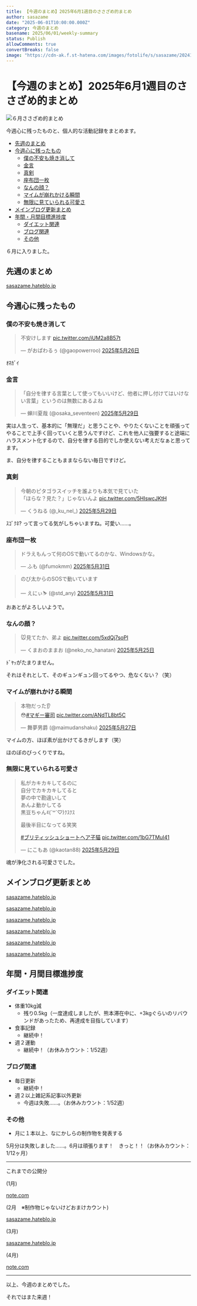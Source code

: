 ```yaml
---
title: 【今週のまとめ】2025年6月1週目のささざめ的まとめ
author: sasazame
date: "2025-06-01T10:00:00.000Z"
category: 今週のまとめ
basename: 2025/06/01/weekly-summary
status: Publish
allowComments: true
convertBreaks: false
image: "https://cdn-ak.f.st-hatena.com/images/fotolife/s/sasazame/20241121/20241121212959.png"
---
```

# 【今週のまとめ】2025年6月1週目のささざめ的まとめ

![６月ささざめ的まとめ](https://cdn-ak.f.st-hatena.com/images/fotolife/s/sasazame/20241121/20241121212959.png)

今週心に残ったものと、個人的な活動記録をまとめます。

<!-- Extended Body -->

-   [先週のまとめ](#先週のまとめ)
-   [今週心に残ったもの](#今週心に残ったもの)
    -   [僕の不安も焼き消して](#僕の不安も焼き消して)
    -   [金言](#金言)
    -   [真剣](#真剣)
    -   [座布団一枚](#座布団一枚)
    -   [なんの顔？](#なんの顔)
    -   [マイムが崩れかける瞬間](#マイムが崩れかける瞬間)
    -   [無限に見ていられる可愛さ](#無限に見ていられる可愛さ)
-   [メインブログ更新まとめ](#メインブログ更新まとめ)
-   [年間・月間目標進捗度](#年間月間目標進捗度)
    -   [ダイエット関連](#ダイエット関連)
    -   [ブログ関連](#ブログ関連)
    -   [その他](#その他)

６月に入りました。

## 先週のまとめ

[sasazame.hateblo.jp](https://sasazame.hateblo.jp/entry/2025/05/25/152349)

## 今週心に残ったもの

### 僕の不安も焼き消して

> 不安けします [pic.twitter.com/iUM2a8B57t](https://t.co/iUM2a8B57t)
> 
> — がおぱわるぅ (@gaopowerroo) [2025年5月26日](https://twitter.com/gaopowerroo/status/1926926321705271336?ref_src=twsrc%5Etfw)

ｵﾈｶﾞｲ

### 金言

> 「自分を律する言葉として使ってもいいけど、他者に押し付けてはいけない言葉」というのは無数にあるよね
> 
> — 蝉川夏哉 (@osaka\_seventeen) [2025年5月29日](https://twitter.com/osaka_seventeen/status/1927982114626228286?ref_src=twsrc%5Etfw)

実は人生って、基本的に「無理だ」と思うことや、やりたくないことを頑張ってやることで上手く回っていくと思うんですけど、これを他人に強要すると途端にハラスメント化するので、自分を律する目的でしか使えない考えだなぁと思ってます。

ま、自分を律することもままならない毎日ですけど。

### 真剣

> 今朝のピタゴラスイッチを誰よりも本気で見ていた  
> 「ほらな？見た？」じゃないんよ [pic.twitter.com/5HIswcJKtH](https://t.co/5HIswcJKtH)
> 
> — くうねる (@\_ku\_nel\_) [2025年5月29日](https://twitter.com/_ku_nel_/status/1928009197230215511?ref_src=twsrc%5Etfw)

ｽｺﾞｸﾈ? って言ってる気がしちゃいますね。可愛い……。

### 座布団一枚

> ドラえもんって何のOSで動いてるのかな、Windowsかな。
> 
> — ふも (@fumokmm) [2025年5月31日](https://twitter.com/fumokmm/status/1928614808007426522?ref_src=twsrc%5Etfw)

> のび太からのSOSで動いています
> 
> — えにぃ⛷️ (@std\_any) [2025年5月31日](https://twitter.com/std_any/status/1928617835888079255?ref_src=twsrc%5Etfw)

おあとがよろしいようで。

### なんの顔？

> 🐭見てたか、弟よ [pic.twitter.com/5xdQj7soPI](https://t.co/5xdQj7soPI)
> 
> — くまおのままお (@neko\_no\_hanatan) [2025年5月25日](https://twitter.com/neko_no_hanatan/status/1926611176206594554?ref_src=twsrc%5Etfw)

ﾄﾞﾔｯがたまりません。

それはそれとして、そのギュンギュン回ってるやつ、危なくない？（笑）

### マイムが崩れかける瞬間

> 本物だった👂️  
> 😳[#マギー審司](https://twitter.com/hashtag/%E3%83%9E%E3%82%AE%E3%83%BC%E5%AF%A9%E5%8F%B8?src=hash&ref_src=twsrc%5Etfw) [pic.twitter.com/ANdTL8bt5C](https://t.co/ANdTL8bt5C)
> 
> — 舞夢男爵 (@maimudanshaku) [2025年5月27日](https://twitter.com/maimudanshaku/status/1927252786086862936?ref_src=twsrc%5Etfw)

マイムの方、ほぼ素が出かけてるきがします（笑）

ほのぼのびっくりですね。

### 無限に見ていられる可愛さ

> 私がカキカキしてるのに  
> 自分でカキカキしてると  
> 夢の中で勘違いして  
> あんよ動かしてる  
> 黒豆ちゃんꉂ(´꒳\`♡)ｸｽｸｽ  
>   
> 最後半目になってる笑笑  
>   
> [#ブリティッシュショートヘア子猫](https://twitter.com/hashtag/%E3%83%96%E3%83%AA%E3%83%86%E3%82%A3%E3%83%83%E3%82%B7%E3%83%A5%E3%82%B7%E3%83%A7%E3%83%BC%E3%83%88%E3%83%98%E3%82%A2%E5%AD%90%E7%8C%AB?src=hash&ref_src=twsrc%5Etfw) [pic.twitter.com/1bG7TMuI41](https://t.co/1bG7TMuI41)
> 
> — にこもあ (@kaotan88) [2025年5月29日](https://twitter.com/kaotan88/status/1928218711124545705?ref_src=twsrc%5Etfw)

魂が浄化される可愛さでした。

## メインブログ更新まとめ

[sasazame.hateblo.jp](https://sasazame.hateblo.jp/entry/2025/05/26/230312)

[sasazame.hateblo.jp](https://sasazame.hateblo.jp/entry/2025/05/27/230942)

[sasazame.hateblo.jp](https://sasazame.hateblo.jp/entry/2025/05/28/203156)

[sasazame.hateblo.jp](https://sasazame.hateblo.jp/entry/2025/05/29/215805)

[sasazame.hateblo.jp](https://sasazame.hateblo.jp/entry/2025/05/30/234527)

[sasazame.hateblo.jp](https://sasazame.hateblo.jp/entry/2025/05/31/190534)

  

## 年間・月間目標進捗度

### ダイエット関連

-   体重10kg減
    -   残り0.5kg（一度達成しましたが、熊本滞在中に、+3kgぐらいのリバウンドがあったため、再達成を目指しています）
-   食事記録
    -   継続中！
-   週２運動
    -   継続中！（お休みカウント：1/52週）

### ブログ関連

-   毎日更新
    -   継続中！
-   週２以上雑記系記事以外更新
    -   今週は失敗……。（お休みカウント：1/52週）

### その他

-   月に１本以上、なにかしらの制作物を発表する

5月分は失敗しました……。6月は頑張ります！　きっと！！（お休みカウント：1/12ヶ月）

* * *

これまでの公開分

(1月)

[note.com](https://note.com/sasazame/n/n9521dd5c5cb8)

(2月　※制作物じゃないけどおまけカウント)

[sasazame.hateblo.jp](https://sasazame.hateblo.jp/entry/2025/02/24/141222)

(3月)

[sasazame.hateblo.jp](https://sasazame.hateblo.jp/entry/2025/03/31/232454)

(4月)

[note.com](https://note.com/sasazame/n/n805417524c77)

* * *

以上、今週のまとめでした。

それではまた来週！